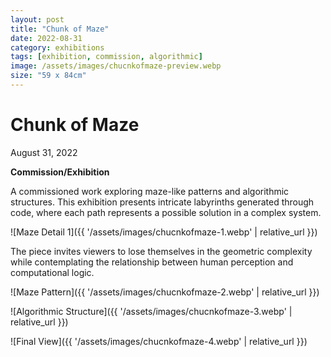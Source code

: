```yaml
---
layout: post
title: "Chunk of Maze"
date: 2022-08-31
category: exhibitions
tags: [exhibition, commission, algorithmic]
image: /assets/images/chucnkofmaze-preview.webp
size: "59 x 84cm"
---
```


# Chunk of Maze
August 31, 2022

**Commission/Exhibition**


A commissioned work exploring maze-like patterns and algorithmic structures. This exhibition presents intricate labyrinths generated through code, where each path represents a possible solution in a complex system.

![Maze Detail 1]({{ '/assets/images/chucnkofmaze-1.webp' | relative_url }})

The piece invites viewers to lose themselves in the geometric complexity while contemplating the relationship between human perception and computational logic.

![Maze Pattern]({{ '/assets/images/chucnkofmaze-2.webp' | relative_url }})

![Algorithmic Structure]({{ '/assets/images/chucnkofmaze-3.webp' | relative_url }})

![Final View]({{ '/assets/images/chucnkofmaze-4.webp' | relative_url }})